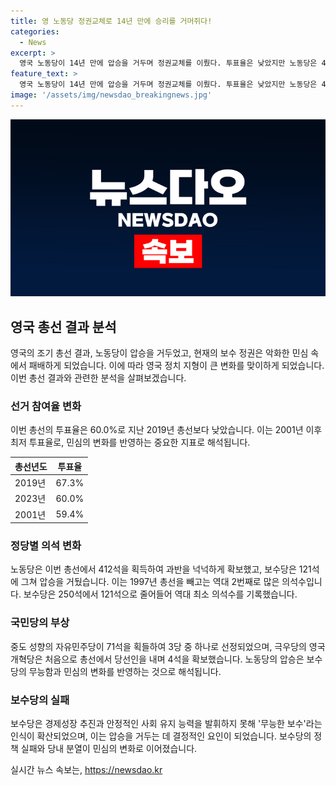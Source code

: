 ```yaml
---
title: 영 노동당 정권교체로 14년 만에 승리를 거머쥐다!
categories:
  - News
excerpt: >
  영국 노동당이 14년 만에 압승을 거두며 정권교체를 이뤘다. 투표율은 낮았지만 노동당은 412석을 확보, 보수당을 크게 압도했다. 수낵 총리는 사임을 발표하며 죄송하다고 말했고, 이로써 영국 정치 지형이 급변했다. 노동당은 악화한 민심을 돌리며 중도 성향의 자유민주당과 함께 강세를 보였고, 극우당과 스코틀랜드국민당은 결과를 따라주지 못했다.
feature_text: >
  영국 노동당이 14년 만에 압승을 거두며 정권교체를 이뤘다. 투표율은 낮았지만 노동당은 412석을 확보, 보수당을 크게 압도했다. 수낵 총리는 사임을 발표하며 죄송하다고 말했고, 이로써 영국 정치 지형이 급변했다. 노동당은 악화한 민심을 돌리며 중도 성향의 자유민주당과 함께 강세를 보였고, 극우당과 스코틀랜드국민당은 결과를 따라주지 못했다.
image: '/assets/img/newsdao_breakingnews.jpg'
---
```


<p><img src="/assets/img/newsdao_breakingnews.jpg" alt="flaretime 속보" /></p>

<h2 data-ke-size="size26">영국 총선 결과 분석</h2>

<p data-ke-size="size16">영국의 조기 총선 결과, 노동당이 압승을 거두었고, 현재의 보수 정권은 악화한 민심 속에서 패배하게 되었습니다. 이에 따라 영국 정치 지형이 큰 변화를 맞이하게 되었습니다. 이번 총선 결과와 관련한 분석을 살펴보겠습니다.</p>

<h3 data-ke-size="size24">선거 참여율 변화</h3>

<p data-ke-size="size16">이번 총선의 투표율은 60.0%로 지난 2019년 총선보다 낮았습니다. 이는 2001년 이후 최저 투표율로, 민심의 변화를 반영하는 중요한 지표로 해석됩니다.</p>

<table>
    <thead>
        <tr>
            <th>총선년도</th>
            <th>투표율</th>
        </tr>
    </thead>
    <tbody>
        <tr>
            <td>2019년</td>
            <td>67.3%</td>
        </tr>
        <tr>
            <td>2023년</td>
            <td>60.0%</td>
        </tr>
        <tr>
            <td>2001년</td>
            <td>59.4%</td>
        </tr>
    </tbody>
</table>

<h3 data-ke-size="size24">정당별 의석 변화</h3>

<p data-ke-size="size16">노동당은 이번 총선에서 412석을 획득하여 과반을 넉넉하게 확보했고, 보수당은 121석에 그쳐 압승을 거뒀습니다. 이는 1997년 총선을 빼고는 역대 2번째로 많은 의석수입니다. 보수당은 250석에서 121석으로 줄어들어 역대 최소 의석수를 기록했습니다.</p>

<h3 data-ke-size="size24">국민당의 부상</h3>

<p data-ke-size="size16">중도 성향의 자유민주당이 71석을 획들하여 3당 중 하나로 선정되었으며, 극우당의 영국개혁당은 처음으로 총선에서 당선인을 내며 4석을 확보했습니다. 노동당의 압승은 보수당의 무능함과 민심의 변화를 반영하는 것으로 해석됩니다.</p>

<h3 data-ke-size="size24">보수당의 실패</h3>

<p data-ke-size="size16">보수당은 경제성장 추진과 안정적인 사회 유지 능력을 발휘하지 못해 '무능한 보수'라는 인식이 확산되었으며, 이는 압승을 거두는 데 결정적인 요인이 되었습니다. 보수당의 정책 실패와 당내 분열이 민심의 변화로 이어졌습니다.</p>
실시간 뉴스 속보는, <a href="https://newsdao.kr" rel="dofollow">https://newsdao.kr</a>


